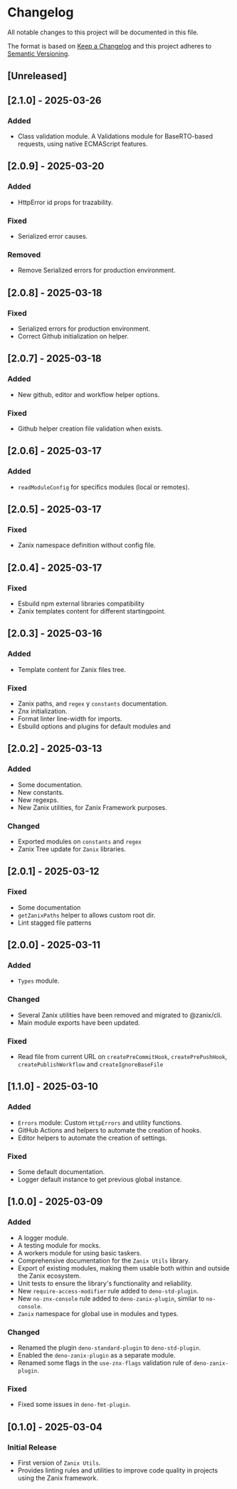 # Changelog

All notable changes to this project will be documented in this file.

The format is based on [Keep a Changelog](http://keepachangelog.com/en/1.0.0/) and this project
adheres to [Semantic Versioning](http://semver.org/spec/v2.0.0.html).

## [Unreleased]

## [2.1.0] - 2025-03-26

### Added

- Class validation module. A Validations module for BaseRTO-based requests, using native ECMAScript features.

## [2.0.9] - 2025-03-20

### Added

- HttpError id props for trazability.

### Fixed

- Serialized error causes.

### Removed

- Remove Serialized errors for production environment.

## [2.0.8] - 2025-03-18

### Fixed

- Serialized errors for production environment.
- Correct Github initialization on helper.

## [2.0.7] - 2025-03-18

### Added

- New github, editor and workflow helper options.

### Fixed

- Github helper creation file validation when exists.

## [2.0.6] - 2025-03-17

### Added

- `readModuleConfig` for specifics modules (local or remotes).

## [2.0.5] - 2025-03-17

### Fixed

- Zanix namespace definition without config file.

## [2.0.4] - 2025-03-17

### Fixed

- Esbuild npm external libraries compatibility
- Zanix templates content for different startingpoint.

## [2.0.3] - 2025-03-16

### Added

- Template content for Zanix files tree.

### Fixed

- Zanix paths, and `regex` y `constants` documentation.
- Znx initialization.
- Format linter line-width for imports.
- Esbuild options and plugins for default modules and

## [2.0.2] - 2025-03-13

### Added

- Some documentation.
- New constants.
- New regexps.
- New Zanix utilities, for Zanix Framework purposes.

### Changed

- Exported modules on `constants` and `regex`
- Zanix Tree update for `Zanix` libraries.

## [2.0.1] - 2025-03-12

### Fixed

- Some documentation
- `getZanixPaths` helper to allows custom root dir.
- Lint stagged file patterns

## [2.0.0] - 2025-03-11

### Added

- `Types` module.

### Changed

- Several Zanix utilities have been removed and migrated to @zanix/cli.
- Main module exports have been updated.

### Fixed

- Read file from current URL on `createPreCommitHook`, `createPrePushHook`, `createPublishWorkflow` and `createIgnoreBaseFile`

## [1.1.0] - 2025-03-10

### Added

- `Errors` module: Custom `HttpErrors` and utility functions.
- GitHub Actions and helpers to automate the creation of hooks.
- Editor helpers to automate the creation of settings.

### Fixed

- Some default documentation.
- Logger default instance to get previous global instance.

## [1.0.0] - 2025-03-09

### Added

- A logger module.
- A testing module for mocks.
- A workers module for using basic taskers.
- Comprehensive documentation for the `Zanix Utils` library.
- Export of existing modules, making them usable both within and outside the Zanix ecosystem.
- Unit tests to ensure the library's functionality and reliability.
- New `require-access-modifier` rule added to `deno-std-plugin`.
- New `no-znx-console` rule added to `deno-zanix-plugin`, similar to `no-console`.
- `Zanix` namespace for global use in modules and types.

### Changed

- Renamed the plugin `deno-standard-plugin` to `deno-std-plugin`.
- Enabled the `deno-zanix-plugin` as a separate module.
- Renamed some flags in the `use-znx-flags` validation rule of `deno-zanix-plugin`.

### Fixed

- Fixed some issues in `deno-fmt-plugin`.

## [0.1.0] - 2025-03-04

### Initial Release

- First version of `Zanix Utils`.
- Provides linting rules and utilities to improve code quality in projects using the Zanix
  framework.
